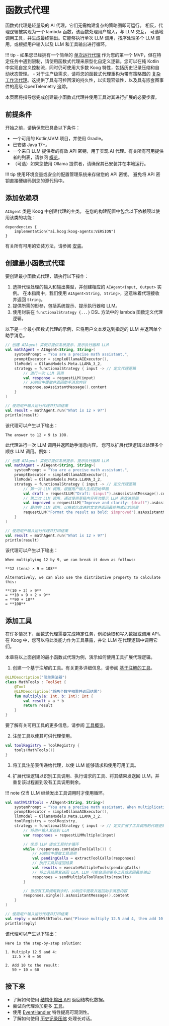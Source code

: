 # 函数式代理

函数式代理是轻量级的 AI 代理，它们无需构建复杂的策略图即可运行。
相反，代理逻辑被实现为一个 lambda 函数，该函数处理用户输入，与 LLM 交互，
可选地调用工具，并生成最终输出。它能够执行单次 LLM 调用，按序处理多个 LLM 调用，或根据用户输入以及 LLM 和工具输出进行循环。

!!! tip
    - 如果您已经拥有一个简单的 [单次运行代理](single-run-agents.md) 作为您的第一个 MVP，但在特定任务中遇到限制，请使用函数式代理来原型化自定义逻辑。您可以在纯 Kotlin 中实现自定义控制流，同时仍可使用大多数 Koog 特性，包括历史记录压缩和自动状态管理。
    - 对于生产级需求，请将您的函数式代理重构为带有策略图的 [复杂工作流代理](complex-workflow-agents.md)。这提供了具有可控回滚的持久性，以实现容错性，以及具有嵌套图事件的高级 OpenTelemetry 追踪。

本页面将指导您完成创建最小函数式代理并使用工具对其进行扩展的必要步骤。

## 前提条件

开始之前，请确保您已具备以下条件：

- 一个可用的 Kotlin/JVM 项目，并使用 Gradle。
- 已安装 Java 17+。
- 一个来自 LLM 提供者的有效 API 密钥，用于实现 AI 代理。有关所有可用提供者的列表，请参阅 [概览](index.md)。
- （可选）如果您使用 Ollama 提供者，请确保其已安装并在本地运行。

!!! tip
    使用环境变量或安全的配置管理系统来存储您的 API 密钥。
    避免将 API 密钥直接硬编码到您的源代码中。

## 添加依赖项

`AIAgent` 类是 Koog 中创建代理的主类。
在您的构建配置中包含以下依赖项以使用该类的功能：

```
dependencies {
    implementation("ai.koog:koog-agents:VERSION")
}
```
有关所有可用的安装方法，请参阅 [安装](index.md#installation)。

## 创建最小函数式代理

要创建最小函数式代理，请执行以下操作：

1. 选择代理处理的输入和输出类型，并创建相应的 `AIAgent<Input, Output>` 实例。
   在本指南中，我们使用 `AIAgent<String, String>`，这意味着代理接收并返回 `String`。
2. 提供所需的形参，包括系统提示、提示执行器和 LLM。
3. 使用封装在 `functionalStrategy {...}` DSL 方法中的 lambda 函数定义代理逻辑。

以下是一个最小函数式代理的示例，它将用户文本发送到指定的 LLM 并返回单个助手消息。

<!--- INCLUDE
import ai.koog.agents.core.agent.AIAgent
import ai.koog.agents.core.agent.functionalStrategy
import ai.koog.agents.core.dsl.extension.asAssistantMessage
import ai.koog.agents.core.dsl.extension.requestLLM
import ai.koog.prompt.executor.llms.all.simpleOllamaAIExecutor
import ai.koog.prompt.llm.OllamaModels
import kotlinx.coroutines.runBlocking

fun main() {
    runBlocking {
-->
<!--- SUFFIX
    }
}
-->
```kotlin
// 创建 AIAgent 实例并提供系统提示、提示执行器和 LLM
val mathAgent = AIAgent<String, String>(
    systemPrompt = "You are a precise math assistant.",
    promptExecutor = simpleOllamaAIExecutor(),
    llmModel = OllamaModels.Meta.LLAMA_3_2,
    strategy = functionalStrategy { input -> // 定义代理逻辑
        // 进行一次 LLM 调用
        val response = requestLLM(input)
        // 从响应中提取并返回助手消息内容
        response.asAssistantMessage().content
    }
)

// 使用用户输入运行代理并打印结果
val result = mathAgent.run("What is 12 × 9?")
println(result)
```
<!--- KNIT example-functional-agent-01.kt -->

该代理可以产生以下输出：

```
The answer to 12 × 9 is 108.
```

此代理进行一次 LLM 调用并返回助手消息内容。
您可以扩展代理逻辑以处理多个顺序 LLM 调用。例如：

<!--- INCLUDE
import ai.koog.agents.core.agent.AIAgent
import ai.koog.agents.core.agent.functionalStrategy
import ai.koog.agents.core.dsl.extension.asAssistantMessage
import ai.koog.agents.core.dsl.extension.requestLLM
import ai.koog.prompt.executor.llms.all.simpleOllamaAIExecutor
import ai.koog.prompt.llm.OllamaModels
import kotlinx.coroutines.runBlocking

fun main() {
    runBlocking {
-->
<!--- SUFFIX
    }
}
-->
```kotlin
// 创建 AIAgent 实例并提供系统提示、提示执行器和 LLM
val mathAgent = AIAgent<String, String>(
    systemPrompt = "You are a precise math assistant.",
    promptExecutor = simpleOllamaAIExecutor(),
    llmModel = OllamaModels.Meta.LLAMA_3_2,
    strategy = functionalStrategy { input -> // 定义代理逻辑
        // 第一次 LLM 调用，根据用户输入生成初始草稿
        val draft = requestLLM("Draft: $input").asAssistantMessage().content
        // 第二次 LLM 调用，通过使用草稿内容再次提示 LLM 来改进草稿
        val improved = requestLLM("Improve and clarify: $draft").asAssistantMessage().content
        // 最终的 LLM 调用，以格式化改进的文本并返回最终格式化的结果
        requestLLM("Format the result as bold: $improved").asAssistantMessage().content
    }
)

// 使用用户输入运行代理并打印结果
val result = mathAgent.run("What is 12 × 9?")
println(result)
```
<!--- KNIT example-functional-agent-02.kt -->

该代理可以产生以下输出：

```
When multiplying 12 by 9, we can break it down as follows:

**12 (tens) × 9 = 108**

Alternatively, we can also use the distributive property to calculate this:

**(10 + 2) × 9**
= **10 × 9 + 2 × 9**
= **90 + 18**
= **108**
```

## 添加工具

在许多情况下，函数式代理需要完成特定任务，例如读取和写入数据或调用 API。
在 Koog 中，您可以将此类能力作为工具暴露，并让 LLM 在代理逻辑中调用它们。

本章将以上面创建的最小函数式代理为例，演示如何使用工具扩展代理逻辑。

1) 创建一个基于注解的工具。有关更多详细信息，请参阅 [基于注解的工具](annotation-based-tools.md)。

<!--- INCLUDE
import ai.koog.agents.core.tools.annotations.LLMDescription
import ai.koog.agents.core.tools.annotations.Tool
import ai.koog.agents.core.tools.reflect.ToolSet
-->
```kotlin
@LLMDescription("简单乘法器")
class MathTools : ToolSet {
    @Tool
    @LLMDescription("将两个数字相乘并返回结果")
    fun multiply(a: Int, b: Int): Int {
        val result = a * b
        return result
    }
}
```
<!--- KNIT example-functional-agent-03.kt -->

要了解有关可用工具的更多信息，请参阅 [工具概览](tools-overview.md)。

2) 注册工具以使其可供代理使用。

<!--- INCLUDE
import ai.koog.agents.example.exampleFunctionalAgent03.MathTools
import ai.koog.agents.core.tools.reflect.tools
import ai.koog.agents.core.tools.ToolRegistry
import kotlinx.coroutines.runBlocking

fun main() {
    runBlocking {
-->
<!--- SUFFIX
    }
}
-->
```kotlin
val toolRegistry = ToolRegistry {
    tools(MathTools())
}
```
<!--- KNIT example-functional-agent-04.kt -->

3) 将工具注册表传递给代理，以使 LLM 能够请求和使用可用工具。

4) 扩展代理逻辑以识别工具调用、执行请求的工具、将其结果发送回 LLM，并重复该过程直到没有工具调用剩余。

!!! note
    仅当 LLM 继续发出工具调用时才使用循环。

<!--- INCLUDE
import ai.koog.agents.example.exampleFunctionalAgent03.MathTools
import ai.koog.agents.core.tools.reflect.tools
import ai.koog.agents.core.tools.ToolRegistry
import ai.koog.agents.core.agent.AIAgent
import ai.koog.agents.core.agent.functionalStrategy
import ai.koog.agents.core.dsl.extension.asAssistantMessage
import ai.koog.agents.core.dsl.extension.containsToolCalls
import ai.koog.agents.core.dsl.extension.executeMultipleTools
import ai.koog.agents.core.dsl.extension.extractToolCalls
import ai.koog.agents.core.dsl.extension.requestLLMMultiple
import ai.koog.agents.core.dsl.extension.sendMultipleToolResults
import ai.koog.prompt.executor.llms.all.simpleOllamaAIExecutor
import ai.koog.prompt.llm.OllamaModels
import kotlinx.coroutines.runBlocking

fun main() {
    runBlocking {
        val toolRegistry = ToolRegistry {
            tools(MathTools())
        }
-->
<!--- SUFFIX
    }
}
-->
```kotlin
val mathWithTools = AIAgent<String, String>(
    systemPrompt = "You are a precise math assistant. When multiplication is needed, use the multiplication tool.",
    promptExecutor = simpleOllamaAIExecutor(),
    llmModel = OllamaModels.Meta.LLAMA_3_2,
    toolRegistry = toolRegistry,
    strategy = functionalStrategy { input -> // 定义扩展了工具调用的代理逻辑
        // 将用户输入发送到 LLM
        var responses = requestLLMMultiple(input)

        // 仅当 LLM 请求工具时才循环
        while (responses.containsToolCalls()) {
            // 从响应中提取工具调用
            val pendingCalls = extractToolCalls(responses)
            // 执行工具并返回结果
            val results = executeMultipleTools(pendingCalls)
            // 将工具结果发送回 LLM。LLM 可能会调用更多工具或返回最终输出
            responses = sendMultipleToolResults(results)
        }

        // 当没有工具调用剩余时，从响应中提取并返回助手消息内容
        responses.single().asAssistantMessage().content
    }
)

// 使用用户输入运行代理并打印结果
val reply = mathWithTools.run("Please multiply 12.5 and 4, then add 10 to the result.")
println(reply)
```
<!--- KNIT example-functional-agent-05.kt -->

该代理可以产生以下输出：

```
Here is the step-by-step solution:

1. Multiply 12.5 and 4:
   12.5 × 4 = 50

2. Add 10 to the result:
   50 + 10 = 60
```

## 接下来

- 了解如何使用 [结构化输出 API](structured-output.md) 返回结构化数据。
- 尝试向代理添加更多 [工具](tools-overview.md)。
- 使用 [EventHandler](agent-events.md) 特性提高可观测性。
- 了解如何使用 [历史记录压缩](history-compression.md) 处理长对话。